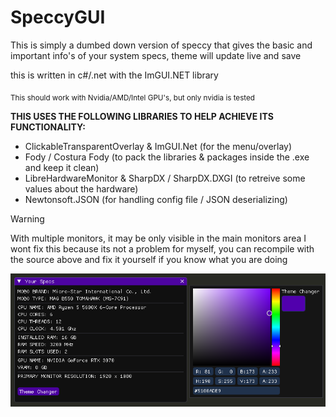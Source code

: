# SpeccyGUI
This is simply a dumbed down version of speccy that gives the basic and important info's of your system specs, theme will update live and save

this is written in c#/.net  with the ImGUI.NET library

<sub> This should work with Nvidia/AMD/Intel GPU's, but only nvidia is tested</sub>

**THIS USES THE FOLLOWING LIBRARIES TO HELP ACHIEVE ITS FUNCTIONALITY:**

- ClickableTransparentOverlay & ImGUI.Net (for the menu/overlay)
- Fody / Costura Fody (to pack the libraries & packages inside the .exe and keep it clean)
- LibreHardwareMonitor & SharpDX / SharpDX.DXGI (to retreive some values about the hardware)
- Newtonsoft.JSON (for handling config file / JSON deserializing)

> [!warning]  
> With multiple monitors, it may be only visible in the main monitors area
> I wont fix this because its not a problem for myself, you can recompile with the source above and fix it yourself if you know what you are doing


![Screenshot](screenshot2.png)
